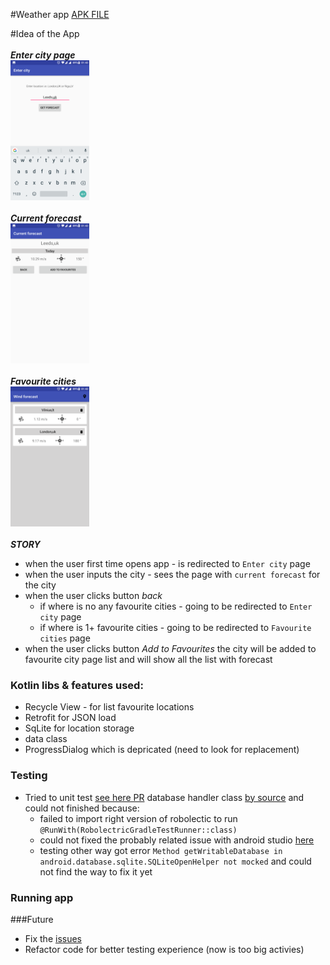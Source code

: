 #Weather app [APK FILE](https://github.com/astux7/weather-app/tree/master/app/release)

#Idea of the App
<br /><br />
***Enter city page***<br />
<img src="https://github.com/astux7/weather-app/blob/master/pic/Screenshot_20170928-014322.png" height="25%" width="25%"/>
<br /><br />
***Current forecast***<br />
<img src="https://github.com/astux7/weather-app/blob/master/pic/Screenshot_20170928-014328.png" height="25%" width="25%"/>
<br /><br />
***Favourite cities***<br />
<img src="https://github.com/astux7/weather-app/blob/master/pic/Screenshot_20170928-014304.png" height="25%" width="25%"/>
<br /><br />
***STORY***
 - when the user first time opens app - is redirected to `Enter city` page
 - when the user inputs the city - sees the page with `current forecast` for the city
 - when the user clicks button *back*
     - if where is no any favourite cities - going to be redirected to `Enter city` page
     - if where is 1+ favourite cities - going to be redirected to `Favourite cities` page
  - when the user clicks button *Add to Favourites* the city will be added to favourite city page list and will show all the list with forecast
   



### Kotlin libs & features used:
- Recycle View - for list favourite locations
- Retrofit for JSON load
- SqLite for location storage
- data class
- ProgressDialog which is depricated (need to look for replacement)


### Testing

- Tried to unit test [see here PR](https://github.com/astux7/weather-app/pull/8/files) database handler class [by source](https://medium.com/@elye.project/android-sqlite-database-unit-testing-is-easy-a09994701162) and could not finished because:
   + failed to import right version of robolectic to run `@RunWith(RobolectricGradleTestRunner::class)`
   + could not fixed the probably related issue with android studio [here](https://github.com/robolectric/robolectric/wiki/Running-tests-in-Android-Studio)
   + testing other way got error `Method getWritableDatabase in android.database.sqlite.SQLiteOpenHelper not mocked` and could not find the way to fix it yet


### Running app


###Future
- Fix the [issues](https://github.com/astux7/weather-app/issues)
- Refactor code for better testing experience (now is too big activies) 

